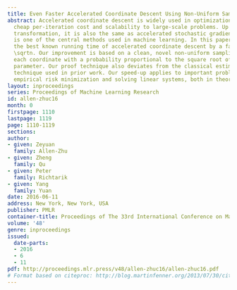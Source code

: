 ```yaml
---
title: Even Faster Accelerated Coordinate Descent Using Non-Uniform Sampling
abstract: Accelerated coordinate descent is widely used in optimization due to its
  cheap per-iteration cost and scalability to large-scale problems. Up to a primal-dual
  transformation, it is also the same as accelerated stochastic gradient descent that
  is one of the central methods used in machine learning. In this paper, we improve
  the best known running time of accelerated coordinate descent by a factor up to
  \sqrtn. Our improvement is based on a clean, novel non-uniform sampling that selects
  each coordinate with a probability proportional to the square root of its smoothness
  parameter. Our proof technique also deviates from the classical estimation sequence
  technique used in prior work. Our speed-up applies to important problems such as
  empirical risk minimization and solving linear systems, both in theory and in practice.
layout: inproceedings
series: Proceedings of Machine Learning Research
id: allen-zhuc16
month: 0
firstpage: 1110
lastpage: 1119
page: 1110-1119
sections: 
author:
- given: Zeyuan
  family: Allen-Zhu
- given: Zheng
  family: Qu
- given: Peter
  family: Richtarik
- given: Yang
  family: Yuan
date: 2016-06-11
address: New York, New York, USA
publisher: PMLR
container-title: Proceedings of The 33rd International Conference on Machine Learning
volume: '48'
genre: inproceedings
issued:
  date-parts:
  - 2016
  - 6
  - 11
pdf: http://proceedings.mlr.press/v48/allen-zhuc16/allen-zhuc16.pdf
# Format based on citeproc: http://blog.martinfenner.org/2013/07/30/citeproc-yaml-for-bibliographies/
---
```

